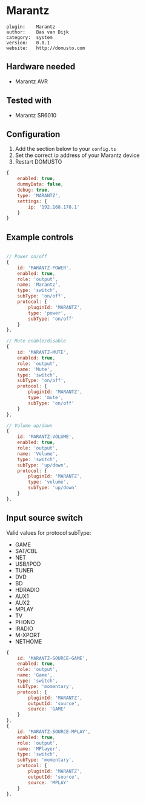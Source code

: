 # Marantz

```
plugin:    Marantz
author:    Bas van Dijk
category:  system
version:   0.0.1
website:   http://domusto.com
```

## Hardware needed
- Marantz AVR

## Tested with
- Marantz SR6010

## Configuration

1. Add the section below to your `config.ts`
2. Set the correct ip address of your Marantz device
3. Restart DOMUSTO

```js
{
    enabled: true,
    dummyData: false,
    debug: true,
    type: 'MARANTZ',
    settings: {
        ip: '192.168.178.1'
    }
}
```

## Example controls 
```js

// Power on/off
{
    id: 'MARANTZ-POWER',
    enabled: true,
    role: 'output',
    name: 'Marantz',
    type: 'switch',
    subType: 'on/off',
    protocol: {
        pluginId: 'MARANTZ',
        type: 'power',
        subType: 'on/off'
    }
},

// Mute enable/disable
{
    id: 'MARANTZ-MUTE',
    enabled: true,
    role: 'output',
    name: 'Mute',
    type: 'switch',
    subType: 'on/off',
    protocol: {
        pluginId: 'MARANTZ',
        type: 'mute',
        subType: 'on/off'
    }
},

// Volume up/down
{
    id: 'MARANTZ-VOLUME',
    enabled: true,
    role: 'output',
    name: 'Volume',
    type: 'switch',
    subType: 'up/down',
    protocol: {
        pluginId: 'MARANTZ',
        type: 'volume',
        subType: 'up/down'
    }
},
```

## Input source switch

Valid values for protocol subType:

  - GAME
  - SAT/CBL
  - NET
  - USB/IPOD
  - TUNER
  - DVD
  - BD
  - HDRADIO
  - AUX1
  - AUX2
  - MPLAY
  - TV
  - PHONO
  - IRADIO
  - M-XPORT
  - NETHOME

```js
{
    id: 'MARANTZ-SOURCE-GAME',
    enabled: true,
    role: 'output',
    name: 'Game',
    type: 'switch',
    subType: 'momentary',
    protocol: {
        pluginId: 'MARANTZ',
        outputId: 'source',
        source: 'GAME'
    }
},
{
    id: 'MARANTZ-SOURCE-MPLAY',
    enabled: true,
    role: 'output',
    name: 'MPlayer',
    type: 'switch',
    subType: 'momentary',
    protocol: {
        pluginId: 'MARANTZ',
        outputId: 'source',
        source: 'MPLAY'
    }
},

```